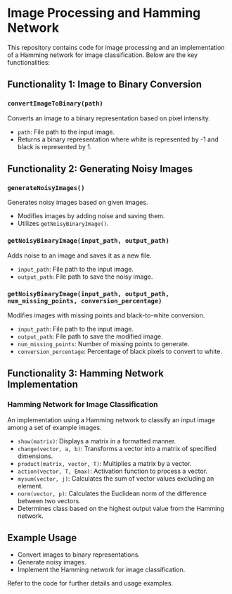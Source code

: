 # Image Processing and Hamming Network

This repository contains code for image processing and an implementation of a Hamming network for image classification. Below are the key functionalities:

## Functionality 1: Image to Binary Conversion

### `convertImageToBinary(path)`
Converts an image to a binary representation based on pixel intensity.

- `path`: File path to the input image.
- Returns a binary representation where white is represented by -1 and black is represented by 1.

## Functionality 2: Generating Noisy Images

### `generateNoisyImages()`
Generates noisy images based on given images.

- Modifies images by adding noise and saving them.
- Utilizes `getNoisyBinaryImage()`.

### `getNoisyBinaryImage(input_path, output_path)`
Adds noise to an image and saves it as a new file.

- `input_path`: File path to the input image.
- `output_path`: File path to save the noisy image.

### `getNoisyBinaryImage(input_path, output_path, num_missing_points, conversion_percentage)`
Modifies images with missing points and black-to-white conversion.

- `input_path`: File path to the input image.
- `output_path`: File path to save the modified image.
- `num_missing_points`: Number of missing points to generate.
- `conversion_percentage`: Percentage of black pixels to convert to white.

## Functionality 3: Hamming Network Implementation

### Hamming Network for Image Classification
An implementation using a Hamming network to classify an input image among a set of example images.

- `show(matrix)`: Displays a matrix in a formatted manner.
- `change(vector, a, b)`: Transforms a vector into a matrix of specified dimensions.
- `product(matrix, vector, T)`: Multiplies a matrix by a vector.
- `action(vector, T, Emax)`: Activation function to process a vector.
- `mysum(vector, j)`: Calculates the sum of vector values excluding an element.
- `norm(vector, p)`: Calculates the Euclidean norm of the difference between two vectors.
- Determines class based on the highest output value from the Hamming network.

## Example Usage
- Convert images to binary representations.
- Generate noisy images.
- Implement the Hamming network for image classification.

Refer to the code for further details and usage examples.
